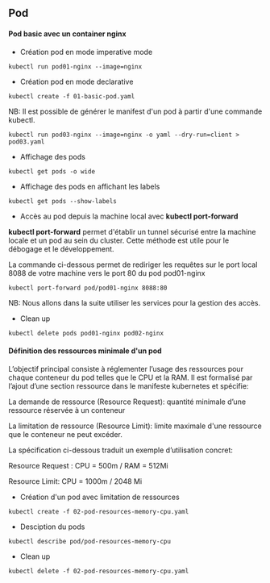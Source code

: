 ## Pod

####  Pod basic avec un container nginx

- Création pod en mode imperative mode

```
kubectl run pod01-nginx --image=nginx
```

- Création pod en mode declarative 

```
kubectl create -f 01-basic-pod.yaml
```

NB: Il est possible de générer le manifest d'un pod à partir d'une commande kubectl.

```
kubectl run pod03-nginx --image=nginx -o yaml --dry-run=client > pod03.yaml
```

- Affichage des pods

```
kubectl get pods -o wide
```

- Affichage des pods en affichant les labels

```
kubectl get pods --show-labels
```

- Accès au pod depuis la machine local avec **kubectl port-forward**

**kubectl port-forward** permet d'établir un tunnel sécurisé entre la machine locale et un pod au sein du cluster. Cette méthode est utile pour le débogage et le développement.

La commande ci-dessous permet de rediriger les requêtes sur le port local 8088 de votre machine vers le port 80 du pod pod01-nginx

```
kubectl port-forward pod/pod01-nginx 8088:80
```

NB: Nous allons dans la suite utiliser les services pour la gestion des accès.

- Clean up

```
kubectl delete pods pod01-nginx pod02-nginx
```

#### Définition des ressources minimale d'un pod

L’objectif principal consiste à réglementer l’usage des ressources pour chaque conteneur du pod telles que le CPU et la RAM. Il est formalisé par l’ajout d’une section ressource dans le manifeste kubernetes et spécifie:

La demande de ressource (Resource Request): quantité minimale d’une ressource réservée à un conteneur

La limitation de ressource (Resource Limit): limite maximale d'une ressource que
le conteneur ne peut excéder.

La spécification ci-dessous traduit un exemple d’utilisation concret:

Resource Request : CPU = 500m / RAM = 512Mi

Resource Limit: CPU = 1000m / 2048 Mi

- Création d'un pod avec limitation de ressources

```
kubectl create -f 02-pod-resources-memory-cpu.yaml
```

- Desciption du pods

```
kubectl describe pod/pod-resources-memory-cpu
```

- Clean up

```
kubectl delete -f 02-pod-resources-memory-cpu.yaml
```

